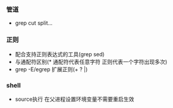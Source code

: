 ### 管道

* grep cut split...

### 正则

* 配合支持正则表达式的工具(grep sed)
* 与通配符区别(* 通配符代表任意字符 正则代表一个字符出现多次)
* grep -E/egrep 扩展正则(+ ? |)

### shell
* source执行 在父进程设置环境变量不需要重启生效